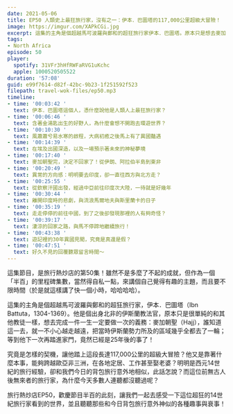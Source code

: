 ```yaml
---
date: 2021-05-06
title: EP50 人類史上最狂旅行家，沒有之一：伊本．巴圖塔的117,000公里超級大冒險！
image: https://imgur.com/XAPkCGi.jpg
excerpt: 這集的主角是個超越馬可波羅與鄭和的超狂旅行家伊本．巴圖塔。原本只是想去麥加朝聖，結果卻不小心在歐亞非三大洲之間遊歷了近30年，走過的路長達117,000公里。究竟是怎樣的契機，讓他踏上這段瘋狂的旅程？他又是靠著什麼本事，能夠輕易在各地定居、工作甚至娶老婆？這集就讓我們一起去感受一下這位超狂的14世紀旅行家看到的世界吧！
tags:
- North Africa
episode: 50
player:
  spotify: 31VFr3hHfRWFaRVG1uKchc
  apple: 1000520505522
duration: '57:08'
guid: e99f7614-d82f-42bc-9b23-1f251592f523
filepath: travel-wok-files/ep50.mp3
timeline:
- time: '00:03:42 '
  text: 伊本．巴圖塔這個人，憑什麼說他是人類人上最狂旅行家？
- time: '00:06:46 '
  text: 含著金湯匙出生的好野人，為什麼會想不開跑去環遊世界？
- time: '00:10:30 '
  text: 風蕭蕭兮易水寒的啟程，大病初癒之後馬上有了異國豔遇
- time: '00:14:39 '
  text: 在埃及出國深造，以及一場預示著未來的神秘夢境
- time: '00:17:40 '
  text: 麥加朝聖完，決定不回家了！從伊朗、阿拉伯半島到東非
- time: '00:20:49 '
  text: 異常的方向感：明明要去印度，卻一直往西方與北方走？
- time: '00:25:55 '
  text: 從欽察汗國出發，經過中亞前往印度次大陸，一待就是好幾年
- time: '00:30:44 '
  text: 離開印度時的悲劇，與流浪馬爾地夫與斯里蘭卡的日子
- time: '00:35:19 '
  text: 走走停停的前往中國，到了之後卻發現那裡的人有夠奇怪？
- time: '00:39:17 '
  text: 淒涼的回家之路，與馬不停蹄地繼續旅行！
- time: '00:43:38 '
  text: 遊記裡的30年異國見聞，究竟是真還是假？
- time: '00:47:51 '
  text: 好久不見的回覆聽眾留言時間～
---
```


這集節目，是旅行熱炒店的第50集！雖然不是多麼了不起的成就，但作為一個「半百」的里程碑集數，當然得自私一點，來講個自己覺得有趣的主題，而且要不限時間（於是就這樣講了快一個小時，哈哈哈哈）。

這集的主角是個超越馬可波羅與鄭和的超狂旅行家，伊本．巴圖塔（Ibn Battuta，1304-1369）。他是個出身北非的伊斯蘭教法官，原本只是很單純的和其他教徒一樣，想去完成一件一生一定要做一次的義務：麥加朝聖（Hajj），誰知道這一去，就一不小心越走越遠，把當時伊斯蘭勢力所及的區域幾乎全都去了一輪；等到他下一次再踏進家門，竟然已經是25年後的事了！

究竟是怎樣的契機，讓他踏上這段長達117,000公里的超級大冒險？他又是靠著什麼本事，能夠跨越歐亞非三洲，在各地定居、工作甚至娶老婆？明明是西元14世紀的旅行經驗，卻和我們今日的背包旅行意外地相似，此話怎說？而這位前無古人後無來者的旅行家，為什麼今天多數人連聽都沒聽過呢？

旅行熱炒店EP50，歡慶節目半百的此刻，讓我們一起去感受一下這位超狂的14世紀旅行家看到的世界，並且聽聽那些和今日背包旅行意外神似的各種趣事與衰事！

